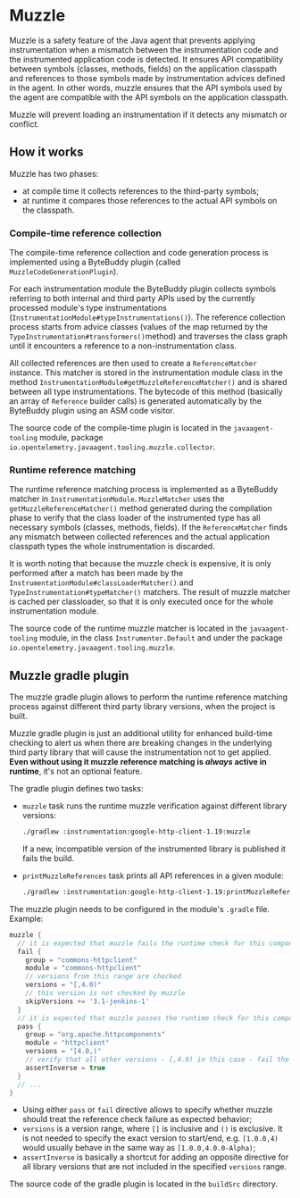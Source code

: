# Muzzle

Muzzle is a safety feature of the Java agent that prevents applying instrumentation when a mismatch
between the instrumentation code and the instrumented application code is detected.
It ensures API compatibility between symbols (classes, methods, fields) on the application classpath
and references to those symbols made by instrumentation advices defined in the agent.
In other words, muzzle ensures that the API symbols used by the agent are compatible with the API
symbols on the application classpath.

Muzzle will prevent loading an instrumentation if it detects any mismatch or conflict.

## How it works

Muzzle has two phases:
* at compile time it collects references to the third-party symbols;
* at runtime it compares those references to the actual API symbols on the classpath.

### Compile-time reference collection

The compile-time reference collection and code generation process is implemented using a ByteBuddy
plugin (called `MuzzleCodeGenerationPlugin`).

For each instrumentation module the ByteBuddy plugin collects symbols referring to both internal and
third party APIs used by the currently processed module's type instrumentations (`InstrumentationModule#typeInstrumentations()`).
The reference collection process starts from advice classes (values of the map returned by the
`TypeInstrumentation#transformers()`method) and traverses the class graph until it encounters
a reference to a non-instrumentation class.

All collected references are then used to create a `ReferenceMatcher` instance. This matcher
is stored in the instrumentation module class in the method `InstrumentationModule#getMuzzleReferenceMatcher()`
and is shared between all type instrumentations. The bytecode of this method (basically an array of
`Reference` builder calls) is generated automatically by the ByteBuddy plugin using an ASM code visitor.

The source code of the compile-time plugin is located in the `javaagent-tooling` module,
package `io.opentelemetry.javaagent.tooling.muzzle.collector`.

### Runtime reference matching

The runtime reference matching process is implemented as a ByteBuddy matcher in `InstrumentationModule`.
`MuzzleMatcher` uses the `getMuzzleReferenceMatcher()` method generated during the compilation phase
to verify that the class loader of the instrumented type has all necessary symbols (classes,
methods, fields). If the `ReferenceMatcher` finds any mismatch between collected references and the
actual application classpath types the whole instrumentation is discarded.

It is worth noting that because the muzzle check is expensive, it is only performed after a match
has been made by the `InstrumentationModule#classLoaderMatcher()` and `TypeInstrumentation#typeMatcher()`
matchers. The result of muzzle matcher is cached per classloader, so that it is only executed
once for the whole instrumentation module.

The source code of the runtime muzzle matcher is located in the `javaagent-tooling` module,
in the class `Instrumenter.Default` and under the package `io.opentelemetry.javaagent.tooling.muzzle`.

## Muzzle gradle plugin

The muzzle gradle plugin allows to perform the runtime reference matching process against different
third party library versions, when the project is built.

Muzzle gradle plugin is just an additional utility for enhanced build-time checking
to alert us when there are breaking changes in the underlying third party library
that will cause the instrumentation not to get applied.
**Even without using it muzzle reference matching is _always_ active in runtime**,
it's not an optional feature.

The gradle plugin defines two tasks:

* `muzzle` task runs the runtime muzzle verification against different library versions:
    ```sh
    ./gradlew :instrumentation:google-http-client-1.19:muzzle
    ```
    If a new, incompatible version of the instrumented library is published it fails the build.

* `printMuzzleReferences` task prints all API references in a given module:
    ```sh
    ./gradlew :instrumentation:google-http-client-1.19:printMuzzleReferences
    ```

The muzzle plugin needs to be configured in the module's `.gradle` file.
Example:

```groovy
muzzle {
  // it is expected that muzzle fails the runtime check for this component
  fail {
    group = "commons-httpclient"
    module = "commons-httpclient"
    // versions from this range are checked
    versions = "[,4.0)"
    // this version is not checked by muzzle
    skipVersions += '3.1-jenkins-1'
  }
  // it is expected that muzzle passes the runtime check for this component
  pass {
    group = "org.apache.httpcomponents"
    module = "httpclient"
    versions = "[4.0,)"
    // verify that all other versions - [,4.0) in this case - fail the muzzle runtime check
    assertInverse = true
  }
  // ...
}
```

* Using either `pass` or `fail` directive allows to specify whether muzzle should treat the
  reference check failure as expected behavior;
* `versions` is a version range, where `[]` is inclusive and `()` is exclusive. It is not needed to
  specify the exact version to start/end, e.g. `[1.0.0,4)` would usually behave in the same way as
  `[1.0.0,4.0.0-Alpha)`;
* `assertInverse` is basically a shortcut for adding an opposite directive for all library versions
  that are not included in the specified `versions` range.

The source code of the gradle plugin is located in the `buildSrc` directory.
